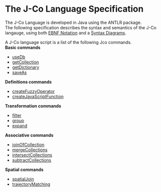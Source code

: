 # The J-Co Language Specification

The J-Co Language is developed in Java using the ANTLR package.\
The following specification describes the syntax and semantics of the J-Co langauge, 
using both [EBNF Notation](https://en.wikipedia.org/wiki/Extended_Backus%E2%80%93Naur_form) 
and a [Syntax Diagrams](https://en.wikipedia.org/wiki/Syntax_diagram). 

A J-Co language script is a list of the following Jco commands.\
**Basic commands**
* [useDb](useDb.md)
* [getCollection](getCollection.d) 
* [getDictionary](getDictionary.md) 							
* [saveAs](saveAs.md)  

**Definitions commands**
*	[createFuzzyOperator](createFuzzyOperator.md)
* [createJavaScriptFunction](createJavaScriptFunction.md)

**Transformation commands**
* [filter](filter.md)  
* [group](group.md)
* [expand](expand.md)  

**Associative commands**
* [joinOfCollection](joinOfCollection.md)
* [mergeCollections](mergeCollections.md) 
* [intersectCollections](intersectCollections.md)
* [subtractCollections](subtractCollections.md) 

**Spatial commands**
* [spatialJoin](spatialJoin.md)
* [trajectoryMatching](trajectoryMatching.md)  
